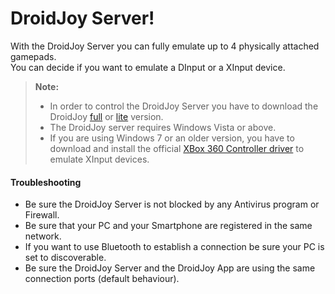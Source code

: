 DroidJoy Server!
===================

<p>With the DroidJoy Server you can fully emulate up to 4 physically attached gamepads.</br>
You can decide if you want to emulate a DInput or a XInput device.</p>

> **Note:**
> - In order to control the DroidJoy Server you have to download the DroidJoy [full](https://play.google.com/store/apps/details?id=com.grill.droidjoy) or [lite](https://play.google.com/store/apps/details?id=com.grill.droidjoy_demo) version.
> - The DroidJoy server requires Windows Vista or above.
> - If you are using Windows 7 or an older version, you have to download and install the official [XBox 360 Controller driver](https://www.microsoft.com/accessories/en-gb/d/xbox-360-controller-for-windows) to emulate XInput devices.

#### Troubleshooting

* Be sure the DroidJoy Server is not blocked by any Antivirus program or Firewall.
* Be sure that your PC and your Smartphone are registered in the same network.
* If you want to use Bluetooth to establish a connection be sure your PC is set to discoverable.
* Be sure the DroidJoy Server and the DroidJoy App are using the same connection ports (default behaviour).